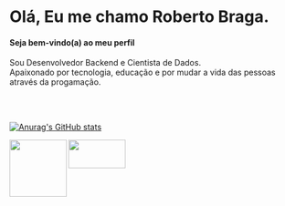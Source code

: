 # Olá, Eu me chamo Roberto Braga.
#### Seja bem-vindo(a) ao meu perfil

Sou Desenvolvedor Backend e Cientista de Dados.<br>
Apaixonado por tecnologia, educação e por mudar a vida das pessoas através da progamação.

<br>
<br>

[![Anurag's GitHub stats](https://github-readme-stats.vercel.app/api?username=BetoBraga&show_icons=true&theme=tokyonight&layout=compact&locale=pt-br&border_radius=10px)](https://github.com/anuraghazra/github-readme-stats)

<div align='center'>
<img  align="left"     width="100px"     height="100px"      src="https://upload.wikimedia.org/wikipedia/commons/c/c3/Python-logo-notext.svg" />
<img  align="left"     width="100px"     height="50px"      src="https://upload.wikimedia.org/wikipedia/commons/7/75/Django_logo.svg" />
</div>
